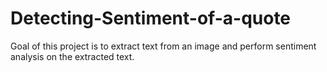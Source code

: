 # Detecting-Sentiment-of-a-quote
Goal of this project is to extract text from an image and perform sentiment analysis on the extracted text.
